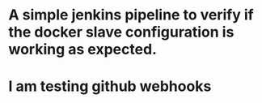 # A simple jenkins pipeline to verify if the docker slave configuration is working as expected.
# I am testing github webhooks
